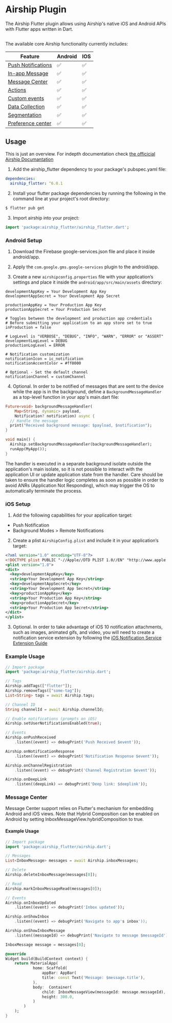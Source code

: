 # Airship Plugin

The Airship Flutter plugin allows using Airship's native iOS and Android APIs with Flutter apps written in Dart.


##  
The available core Airship functionality currently includes:

| Feature                                                                             |    Android  |     IOS   |
|                                      ---                                            |      ---     | ---      |
|[Push  Notifications](https://docs.airship.com/platform/flutter/push-notifications/)   |    ✅        | ✅        | 
|[In-app Message](https://docs.airship.com/platform/flutter/push-notifications/)       |    ✅        | ✅        | 
|[Message Center ](https://docs.airship.com/platform/flutter/message-center/)         |    ✅        | ✅        | 
|[Actions ](https://docs.airship.com/platform/flutter/push-notifications/)             |    ✅        | ✅        | 
|[Custom events ](https://docs.airship.com/platform/flutter/push-notifications/)       |    ✅        | ✅        | 
|[Data Collection](https://docs.airship.com/platform/flutter/data-collection/)        |    ✅        | ✅        |
|[Segmentation](https://docs.airship.com/platform/flutter/segmentation/)              |    ✅        | ✅        | 
| [Preference center](https://docs.airship.com/platform/flutter/preference-center/)   |    ✅        | ✅        | 



## Usage
This is just an overview. 
For indepth documentation check [the officicial Airship Documantation](https://docs.airship.com/platform/flutter)

1. Add the airship_flutter dependency to your package's pubspec.yaml file:

```yaml
dependencies:
  airship_flutter: ^6.0.1
```

2. Install your flutter package dependencies by running the following in the command line at your project's root directory:

```sh
$ flutter pub get
```

3. Import airship into your project:

```dart
import 'package:airship_flutter/airship_flutter.dart';
```

### Android Setup

1) Download the Firebase google-services.json file and place it inside android/app.

2) Apply the `com.google.gms.google-services` plugin to the android/app.

3) Create a new `airshipconfig.properties` file with your application’s settings and
place it inside the `android/app/src/main/assets` directory:

```properties
developmentAppKey = Your Development App Key
developmentAppSecret = Your Development App Secret

productionAppKey = Your Production App Key
productionAppSecret = Your Production Secret

# Toggles between the development and production app credentials
# Before submitting your application to an app store set to true
inProduction = false

# LogLevel is "VERBOSE", "DEBUG", "INFO", "WARN", "ERROR" or "ASSERT"
developmentLogLevel = DEBUG
productionLogLevel = ERROR

# Notification customization
notificationIcon = ic_notification
notificationAccentColor = #ff0000

# Optional - Set the default channel
notificationChannel = customChannel
```

4) Optional. In order to be notified of messages that are sent to the device while the app is in the background,
define a `BackgroundMessageHandler` as a top-level function in your app's main.dart file:

```dart
Future<void> backgroundMessageHandler(
    Map<String, dynamic> payload,
    Notification? notification) async { 
  // Handle the message
  print("Received background message: $payload, $notification");
}

void main() {
  Airship.setBackgroundMessageHandler(backgroundMessageHandler);
  runApp(MyApp());
}
```

The handler is executed in a separate background isolate outside the application's main isolate,
so it is not possible to interact with the application UI or update application state from the handler.
Care should be taken to ensure the handler logic completes as soon as possible in order to avoid 
ANRs (Application Not Responding), which may trigger the OS to automatically terminate the process.

### iOS Setup

1) Add the following capabilities for your application target:
  - Push Notification
  - Background Modes > Remote Notifications

2) Create a plist `AirshipConfig.plist` and include it in your application’s target:
```xml
<?xml version="1.0" encoding="UTF-8"?>
<!DOCTYPE plist PUBLIC "-//Apple//DTD PLIST 1.0//EN" "http://www.apple.com/DTDs/PropertyList-1.0.dtd">
<plist version="1.0">
<dict>
  <key>developmentAppKey</key>
  <string>Your Development App Key</string>
  <key>developmentAppSecret</key>
  <string>Your Development App Secret</string>
  <key>productionAppKey</key>
  <string>Your Production App Key</string>
  <key>productionAppSecret</key>
  <string>Your Production App Secret</string>
</dict>
</plist>
```

3) Optional. In order to take advantage of iOS 10 notification attachments, such as images, animated gifs, and
video, you will need to create a notification service extension by following the [iOS Notification Service Extension Guide](https://docs.urbanairship.com/platform/reference/ios-extension/)


### Example Usage

```dart
// Import package
import 'package:airship_flutter/airship.dart';

// Tags
Airship.addTags(["flutter"]);
Airship.removeTags(["some-tag"]);
List<String> tags = await Airship.tags;

// Channel ID
String channelId = await Airship.channelId;

// Enable notifications (prompts on iOS)
Airship.setUserNotificationsEnabled(true);

// Events
Airship.onPushReceived
    .listen((event) => debugPrint('Push Received $event'));

Airship.onNotificationResponse
    .listen((event) => debugPrint('Notification Response $event'));

Airship.onChannelRegistration
    .listen((event) => debugPrint('Channel Registration $event'));

Airship.onDeepLink
    .listen((deepLink) => debugPrint('Deep link: $deeplink'));

```


### Message Center

Message Center support relies on Flutter's mechanism for embedding Android and iOS views.
Note that Hybrid Composition can be enabled on Android by setting InboxMessageView.hybridComposition to true.

#### Example Usage

```dart
// Import package
import 'package:airship_flutter/airship.dart';

// Messages
List<InboxMessage> messages = await Airship.inboxMessages;

// Delete
Airship.deleteInboxMessage(messages[0]);

// Read
Airship.markInboxMessageRead(messages[0]);

// Events
Airship.onInboxUpdated
    .listen((event) => debugPrint('Inbox updated'));

Airship.onShowInbox
    .listen((event) => debugPrint('Navigate to app's inbox'));

Airship.onShowInboxMessage
    .listen((messageId) => debugPrint('Navigate to message $messageId'));

InboxMessage message = messages[0];

@override
Widget build(BuildContext context) {
    return MaterialApp(
            home: Scaffold(
                appBar: AppBar(
                title: const Text('Message: $message.title'),
            ),
            body:  Container(
                child: InboxMessageView(messageId: message.messageId),
                height: 300.0,
            )
        )
    );
}
```

